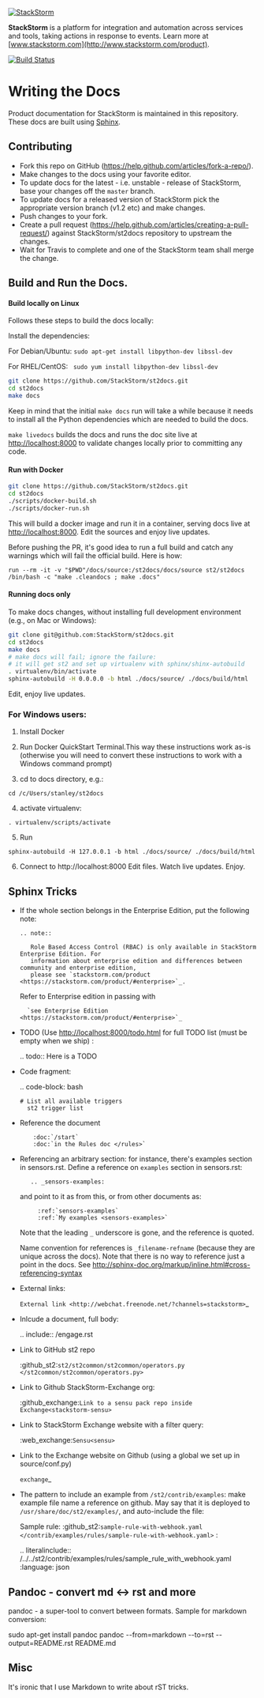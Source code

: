[![StackStorm](https://github.com/stackstorm/st2/raw/master/stackstorm_logo.png)](http://www.stackstorm.com)

**StackStorm** is a platform for integration and automation across services and tools, taking
actions in response to events. Learn more at [www.stackstorm.com](http://www.stackstorm.com/product).

[![Build Status](https://api.travis-ci.org/StackStorm/st2docs.svg?branch=master)](https://travis-ci.org/StackStorm/st2docs)

# Writing the Docs

Product documentation for StackStorm is maintained in this repository. These docs are built using
[Sphinx](http://www.sphinx-doc.org/en/stable/).

## Contributing

* Fork this repo on GitHub (https://help.github.com/articles/fork-a-repo/).
* Make changes to the docs using your favorite editor.
* To update docs for the latest - i.e. unstable - release of StackStorm, base your changes off the `master` branch.
* To update docs for a released version of StackStorm pick the appropriate version branch (v1.2 etc) and make changes.
* Push changes to your fork.
* Create a pull request (https://help.github.com/articles/creating-a-pull-request/) against StackStorm/st2docs repository
  to upstream the changes.
* Wait for Travis to complete and one of the StackStorm team shall merge the change.

## Build and Run the Docs.

#### Build locally on Linux
Follows these steps to build the docs locally:

Install the dependencies:

For Debian/Ubuntu: ``sudo apt-get install libpython-dev libssl-dev``

For RHEL/CentOS: `` sudo yum install libpython-dev libssl-dev``

```bash
git clone https://github.com/StackStorm/st2docs.git
cd st2docs
make docs
```

Keep in mind that the initial ``make docs`` run will take a while because it needs to install
all the Python dependencies which are needed to build the docs.

`make livedocs` builds the docs and runs the doc site live at [http://localhost:8000](http://localhost:8000) to
validate changes locally prior to committing any code.

#### Run with Docker
```bash
git clone https://github.com/StackStorm/st2docs.git
cd st2docs
./scripts/docker-build.sh
./scripts/docker-run.sh
```
This will build a docker image and run it in a container, serving docs live at [http://localhost:8000](http://localhost:8000).
Edit the sources and enjoy live updates.

Before pushing the PR, it's good idea to run a full build and catch any warnings which will fail the official build. Here is how:
```
run --rm -it -v "$PWD"/docs/source:/st2docs/docs/source st2/st2docs /bin/bash -c "make .cleandocs ; make .docs"
```
#### Running docs only

To make docs changes, without installing full development environment (e.g., on Mac or Windows):

```bash
git clone git@github.com:StackStorm/st2docs.git
cd st2docs
make docs
# make docs will fail; ignore the failure:
# it will get st2 and set up virtualenv with sphinx/shinx-autobuild
. virtualenv/bin/activate
sphinx-autobuild -H 0.0.0.0 -b html ./docs/source/ ./docs/build/html
```

Edit, enjoy live updates.

### For Windows users:

1. Install Docker

2. Run Docker QuickStart Terminal.This way these instructions work as-is (otherwise you will need
   to convert these instructions to work with a Windows command prompt)

3. cd to docs directory, e.g.:
```
cd /c/Users/stanley/st2docs
```
4. activate virtualenv:
```
. virtualenv/scripts/activate
```
5. Run
```
sphinx-autobuild -H 127.0.0.1 -b html ./docs/source/ ./docs/build/html
```
6. Connect to http://localhost:8000 Edit files. Watch live updates. Enjoy.

## Sphinx Tricks

* If the whole section belongs in the Enterprise Edition, put the following note:
    ```
    .. note::

       Role Based Access Control (RBAC) is only available in StackStorm Enterprise Edition. For
       information about enterprise edition and differences between community and enterprise edition,
       please see `stackstorm.com/product <https://stackstorm.com/product/#enterprise>`_.
    ```
    Refer to Enterprise edition in passing with

        `see Enterprise Edition <https://stackstorm.com/product/#enterprise>`_

* TODO (Use [http://localhost:8000/todo.html](http://localhost:8000/todo.html) for full TODO list (must be empty when we ship)
:

    .. todo:: Here is a TODO

* Code fragment:

    .. code-block: bash

      # List all available triggers
        st2 trigger list

* Reference the document
```
       :doc:`/start`
       :doc:`in the Rules doc </rules>`
```
* Referencing an arbitrary section: for instance, there's examples section in sensors.rst. Define a reference on `examples` section in sensors.rst:

         .. _sensors-examples:

    and point to it as from this, or from other documents as:

           :ref:`sensors-examples`
           :ref:`My examples <sensors-examples>`

    Note that the leading `_` underscore is gone, and the reference is quoted.

    Name convention for references is `_filename-refname` (because they are unique across the docs).  Note that there is no way to reference just a point in the docs. See http://sphinx-doc.org/markup/inline.html#cross-referencing-syntax

* External links:

    `External link <http://webchat.freenode.net/?channels=stackstorm>`_

* Inlcude a document, full body:

    .. include:: /engage.rst

* Link to GitHub st2 repo

    :github_st2:`st2/st2common/st2common/operators.py </st2common/st2common/operators.py>`

* Link to Github StackStorm-Exchange org:

    :github_exchange:`Link to a sensu pack repo inside Exchange<stackstorm-sensu>`

* Link to StackStorm Exchange website with a filter query:

    :web_exchange:`Sensu<sensu>`

* Link to the Exchange website on Github (using a global we set up in source/conf.py)

    `exchange`_

* The pattern to include an example from `/st2/contrib/examples`: make example file name a reference on github. May say that it is deployed to `/usr/share/doc/st2/examples/`, and auto-include the file:

    Sample rule: :github_st2:`sample-rule-with-webhook.yaml
    </contrib/examples/rules/sample-rule-with-webhook.yaml>` :

    .. literalinclude:: /../../st2/contrib/examples/rules/sample_rule_with_webhook.yaml
        :language: json


## Pandoc - convert md <-> rst and more

pandoc - a super-tool to convert between formats. Sample for markdown conversion:

  sudo apt-get install pandoc
  pandoc --from=markdown --to=rst --output=README.rst README.md

## Misc

It's ironic that I use Markdown to write about rST tricks.
